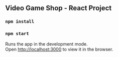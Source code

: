 ## Video Game Shop - React Project

### `npm install`
### `npm start`

Runs the app in the development mode.<br>
Open [http://localhost:3000](http://localhost:3000) to view it in the browser.

